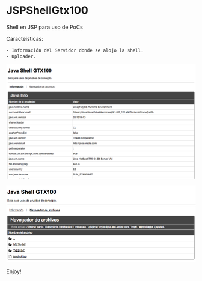 # JSPShellGtx100

Shell en JSP para uso de PoCs

Caracteísticas:
	
	- Información del Servidor donde se alojo la shell.
	- Uploader.

![Screenshot](1.png)
	
![Screenshot](2.png)


Enjoy!
